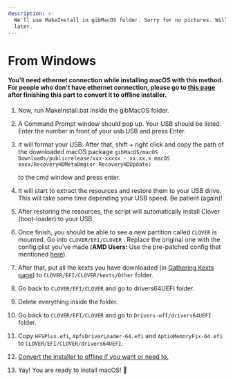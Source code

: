 ```yaml
---
description: >-
  We'll use MakeInstall in gibMacOS folder. Sorry for no pictures. Will add back
  later.
---
```


# From Windows

#### **You'll need ethernet connection while installing macOS with this method. For people who don't have ethernet connection, please go to** [**this page**](convert-the-installer-to-offline.md) **after finishing this part to convert it to offline installer.**

1. Now, run MakeInstall.bat inside the gibMacOS folder.
2. A Command Prompt window should pop up. Your USB should be listed. Enter the number in front of your usb USB and press Enter.
3. It will format your USB. After that, shift + right click and copy the path of the downloaded macOS package `gibMacOS/macOS Downloads/publicrelease/xxx-xxxxx - xx.xx.x macOS xxxx/RecoveryHDMetaDmg(or RecoveryHDUpdate)`

    to the cmd window and press enter.

4. It will start to extract the resources and restore them to your USB drive. This will take some time depending your USB speed. Be patient \(again\)!
5. After restoring the resources, the script will automatically install Clover \(boot-loader\) to your USB.
6. Once finish, you should be able to see a new partition called `CLOVER` is mounted. Go into `CLOVER/EFI/CLOVER` . Replace the original one with the config.plist you've made \(**AMD Users:** Use the pre-patched config that mentioned [here](../../get-started/untitled/amd-clover-config.plist.md)\).
7. After that, put all the kexts you have downloaded \(in [Gathering Kexts page](../../get-started/untitled/gathering-kexts.md)\) to `CLOVER/EFI/CLOVER/kexts/Other` folder.
8. Go back to `CLOVER/EFI/CLOVER` and go to drivers64UEFI folder.
9. Delete everything inside the folder.
10. Go back to `CLOVER/EFI/CLOVER` and go to `Drivers-off/drivers64UEFI` folder.
11. Copy `HFSPlus.efi`, `ApfsDriverLoader-64.efi` and `AptioMemoryFix-64.efi` to `CLOVER/EFI/CLOVER/drivers64UEFI`.
12. [Convert the installer to offline if you want or need to.](convert-the-installer-to-offline.md)
13. Yay! You are ready to install macOS! 🥳 

